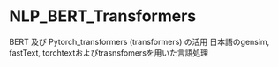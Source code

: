 # NLP_BERT_Transformers
BERT 及び Pytorch_transformers (transformers) の活用
日本語のgensim, fastText, torchtextおよびtrasnsfomersを用いた言語処理
